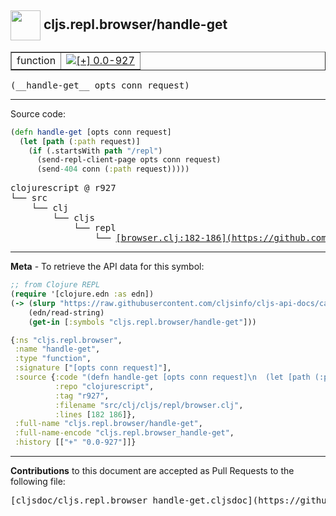 ## <img width="48px" valign="middle" src="http://i.imgur.com/Hi20huC.png"> cljs.repl.browser/handle-get

 <table border="1">
<tr>

<td>function</td>
<td><a href="https://github.com/cljsinfo/cljs-api-docs/tree/0.0-927"><img valign="middle" alt="[+] 0.0-927" src="https://img.shields.io/badge/+-0.0--927-lightgrey.svg"></a> </td>
</tr>
</table>

 <samp>
(__handle-get__ opts conn request)<br>
</samp>

---





Source code:

```clj
(defn handle-get [opts conn request]
  (let [path (:path request)]
    (if (.startsWith path "/repl")
      (send-repl-client-page opts conn request)
      (send-404 conn (:path request)))))
```

 <pre>
clojurescript @ r927
└── src
    └── clj
        └── cljs
            └── repl
                └── <ins>[browser.clj:182-186](https://github.com/clojure/clojurescript/blob/r927/src/clj/cljs/repl/browser.clj#L182-L186)</ins>
</pre>


---

__Meta__ - To retrieve the API data for this symbol:

```clj
;; from Clojure REPL
(require '[clojure.edn :as edn])
(-> (slurp "https://raw.githubusercontent.com/cljsinfo/cljs-api-docs/catalog/cljs-api.edn")
    (edn/read-string)
    (get-in [:symbols "cljs.repl.browser/handle-get"]))
```

```clj
{:ns "cljs.repl.browser",
 :name "handle-get",
 :type "function",
 :signature ["[opts conn request]"],
 :source {:code "(defn handle-get [opts conn request]\n  (let [path (:path request)]\n    (if (.startsWith path \"/repl\")\n      (send-repl-client-page opts conn request)\n      (send-404 conn (:path request)))))",
          :repo "clojurescript",
          :tag "r927",
          :filename "src/clj/cljs/repl/browser.clj",
          :lines [182 186]},
 :full-name "cljs.repl.browser/handle-get",
 :full-name-encode "cljs.repl.browser_handle-get",
 :history [["+" "0.0-927"]]}

```

---

__Contributions__ to this document are accepted as Pull Requests to the following file:

 <pre>
[cljsdoc/cljs.repl.browser_handle-get.cljsdoc](https://github.com/cljsinfo/cljs-api-docs/blob/master/cljsdoc/cljs.repl.browser_handle-get.cljsdoc)
</pre>

